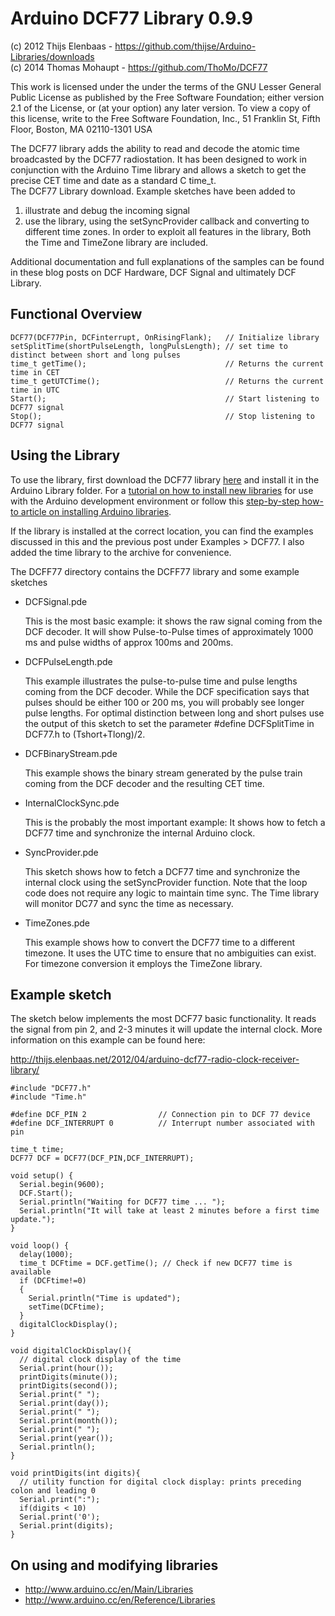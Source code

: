 Arduino DCF77 Library 0.9.9
===========================

(c) 2012 Thijs Elenbaas - https://github.com/thijse/Arduino-Libraries/downloads  
(c) 2014 Thomas Mohaupt - https://github.com/ThoMo/DCF77  

This work is licensed under the under the terms of the GNU Lesser General Public License as published by the Free Software Foundation; either version 2.1 of the License, or (at your option) any later version. To view a copy of this license, write to the Free Software Foundation, Inc., 51 Franklin St, Fifth Floor, Boston, MA  02110-1301 USA


The DCF77 library adds the ability to read and decode the atomic time broadcasted by the DCF77 radiostation. It has been designed to work in conjunction with the Arduino Time library and allows a sketch to get the precise CET time and date as a standard C time_t.  
The DCF77 Library download. Example sketches have been added to

1.  illustrate and debug the incoming signal 
2.  use the library, using the setSyncProvider callback and converting to different time zones. In order to exploit all features in the library, Both the Time and TimeZone library are included.

Additional documentation and full explanations of the samples can be found in these blog posts on DCF Hardware, DCF Signal and ultimately DCF Library.

Functional Overview
-------------------

    DCF77(DCF77Pin, DCFinterrupt, OnRisingFlank);   // Initialize library
    setSplitTime(shortPulseLength, longPulsLength); // set time to distinct between short and long pulses
    time_t getTime();                               // Returns the current time in CET
    time_t getUTCTime();                            // Returns the current time in UTC
    Start();                                        // Start listening to DCF77 signal
    Stop();                                         // Stop listening to DCF77 signal

Using the Library
-----------------

To use the library, first download the DCF77 library [here](https://github.com/thijse/Arduino-Libraries/downloads) and install it in the Arduino Library folder. For a [tutorial on how to install new libraries](http://www.arduino.cc/en/Reference/Libraries) for use with the Arduino development environment or follow this [step-by-step how-to article on installing Arduino libraries](http://thijs.elenbaas.net/2012/07/installing-an-arduino-library).

If the library is installed at the correct location, you can find the examples discussed in this and the previous post under Examples > DCF77. I also added the time library to the archive for convenience.

The DCFF77 directory contains the DCFF77 library and some example sketches

- DCFSignal.pde

  This is the most basic example: it shows the raw signal coming from the DCF decoder. It will show Pulse-to-Pulse times of approximately 1000 ms and pulse widths of approx 100ms and 200ms.

- DCFPulseLength.pde

  This example illustrates the pulse-to-pulse time and pulse lengths coming from the DCF decoder. While the DCF specification says that pulses should be either 100 or 200 ms, you will probably see longer pulse lengths. For optimal distinction between long and short pulses use the output of this sketch to set the parameter #define DCFSplitTime in DCF77.h to (Tshort+Tlong)/2.

- DCFBinaryStream.pde

  This example shows the binary stream generated by the pulse train coming from the DCF decoder and the resulting CET time.

- InternalClockSync.pde

  This is the probably the most important example: It shows how to fetch a DCF77 time and synchronize the internal Arduino clock. 

- SyncProvider.pde

  This sketch shows how to fetch a DCF77 time and synchronize the internal clock using the setSyncProvider function. Note that the loop code does not require any logic to maintain time sync. The Time library will monitor DC77 and sync the time as necessary. 

- TimeZones.pde

  This example shows how to convert the DCF77 time to a different timezone. It uses the UTC time to ensure that no ambiguities can exist. For timezone conversion it employs the TimeZone library.

Example sketch
--------------

The sketch below implements the most DCF77 basic functionality. It reads the signal from pin 2, and 2-3 minutes it will update the internal clock. More information on this example can be found here: 

http://thijs.elenbaas.net/2012/04/arduino-dcf77-radio-clock-receiver-library/

    #include "DCF77.h"
    #include "Time.h"

    #define DCF_PIN 2                // Connection pin to DCF 77 device
    #define DCF_INTERRUPT 0          // Interrupt number associated with pin

    time_t time;
    DCF77 DCF = DCF77(DCF_PIN,DCF_INTERRUPT);

    void setup() {
      Serial.begin(9600);
      DCF.Start();
      Serial.println("Waiting for DCF77 time ... ");
      Serial.println("It will take at least 2 minutes before a first time update.");
    }

    void loop() {
      delay(1000);
      time_t DCFtime = DCF.getTime(); // Check if new DCF77 time is available
      if (DCFtime!=0)
      {
        Serial.println("Time is updated");
        setTime(DCFtime);
      }
      digitalClockDisplay();
    }

    void digitalClockDisplay(){
      // digital clock display of the time
      Serial.print(hour());
      printDigits(minute());
      printDigits(second());
      Serial.print(" ");
      Serial.print(day());
      Serial.print(" ");
      Serial.print(month());
      Serial.print(" ");
      Serial.print(year());
      Serial.println();
    }

    void printDigits(int digits){
      // utility function for digital clock display: prints preceding colon and leading 0
      Serial.print(":");
      if(digits < 10)
      Serial.print('0');
      Serial.print(digits);
    }

On using and modifying libraries
--------------------------------
-  http://www.arduino.cc/en/Main/Libraries
-  http://www.arduino.cc/en/Reference/Libraries 


